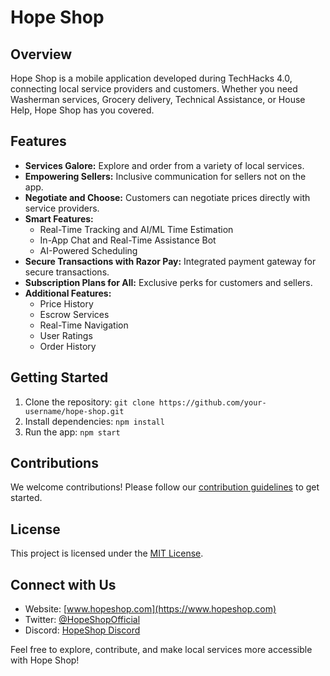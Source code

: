 # Hope Shop


## Overview

Hope Shop is a mobile application developed during TechHacks 4.0, connecting local service providers and customers. Whether you need Washerman services, Grocery delivery, Technical Assistance, or House Help, Hope Shop has you covered.

## Features

- **Services Galore:** Explore and order from a variety of local services.
- **Empowering Sellers:** Inclusive communication for sellers not on the app.
- **Negotiate and Choose:** Customers can negotiate prices directly with service providers.
- **Smart Features:**
  - Real-Time Tracking and AI/ML Time Estimation
  - In-App Chat and Real-Time Assistance Bot
  - AI-Powered Scheduling
- **Secure Transactions with Razor Pay:** Integrated payment gateway for secure transactions.
- **Subscription Plans for All:** Exclusive perks for customers and sellers.
- **Additional Features:**
  - Price History
  - Escrow Services
  - Real-Time Navigation
  - User Ratings
  - Order History

## Getting Started

1. Clone the repository: `git clone https://github.com/your-username/hope-shop.git`
2. Install dependencies: `npm install`
3. Run the app: `npm start`

## Contributions

We welcome contributions! Please follow our [contribution guidelines](CONTRIBUTING.md) to get started.

## License

This project is licensed under the [MIT License](LICENSE).

## Connect with Us

- Website: [www.hopeshop.com](https://www.hopeshop.com)
- Twitter: [@HopeShopOfficial](https://twitter.com/HopeShopOfficial)
- Discord: [HopeShop Discord](https://discord.gg/hopeshop)

Feel free to explore, contribute, and make local services more accessible with Hope Shop!

